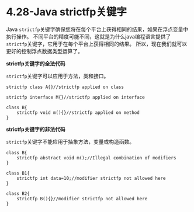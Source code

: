 # 4.28-Java strictfp关键字

Java `strictfp`关键字确保您将在每个平台上获得相同的结果，如果在浮点变量中执行操作。 不同平台的精度可能不同，这就是为什么java编程语言提供了`strictfp`关键字，它用于在每个平台上获得相同的结果。 所以，现在我们就可以更好的控制浮点数据类型运算了。

**strictfp关键字的全法代码**

`strictfp`关键字可以应用于方法，类和接口。

```
strictfp class A{}//strictfp applied on class  

strictfp interface M{}//strictfp applied on interface  

class B{  
    strictfp void m(){}//strictfp applied on method  
}

```

**strictfp关键字的非法代码**

`strictfp`关键字不能应用于抽象方法，变量或构造函数。

```
class B{  
    strictfp abstract void m();//Illegal combination of modifiers  
}  

class B1{  
    strictfp int data=10;//modifier strictfp not allowed here  
}  

class B2{  
    strictfp B(){}//modifier strictfp not allowed here  
}
```